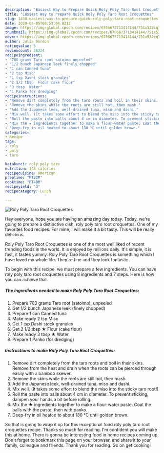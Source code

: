 ```yaml
---
description: "Easiest Way to Prepare Quick Roly Poly Taro Root Croquettes"
title: "Easiest Way to Prepare Quick Roly Poly Taro Root Croquettes"
slug: 1430-easiest-way-to-prepare-quick-roly-poly-taro-root-croquettes
date: 2020-08-05T08:53:04.821Z
image: https://img-global.cpcdn.com/recipes/6706673713414144/751x532cq70/roly-poly-taro-root-croquettes-recipe-main-photo.jpg
thumbnail: https://img-global.cpcdn.com/recipes/6706673713414144/751x532cq70/roly-poly-taro-root-croquettes-recipe-main-photo.jpg
cover: https://img-global.cpcdn.com/recipes/6706673713414144/751x532cq70/roly-poly-taro-root-croquettes-recipe-main-photo.jpg
author: Julia Gordon
ratingvalue: 5
reviewcount: 36224
recipeingredient:
- "700 grams Taro root satoimo unpeeled"
- "1/2 bunch Japanese leek finely chopped"
- "1 can Canned tuna"
- "2 tsp Miso"
- "1 tsp Dashi stock granules"
- "2 1/2 tbsp  Flour cake flour"
- "3 tbsp  Water"
- "1 Panko for dredging"
recipeinstructions:
- "Remove dirt completely from the taro roots and boil in their skins. Remove from the heat and drain when the roots can be pierced through easily with a bamboo skewer."
- "Remove the skins while the roots are still hot, then mash."
- "Add the Japanese leek, well-drained tuna, miso and dashi."
- "Mix well. (It takes some effort to blend the miso into the sticky taro root!)"
- "Roll the paste into balls about 4 cm in diameter. To prevent sticking, dampen your hands a bit before rolling."
- "Mix the ★ ingredients together to make a flour-water paste. Coat the balls with the paste, then with panko."
- "Deep-fry in oil heated to about 180 ℃ until golden brown."
categories:
- Recipe
tags:
- roly
- poly
- taro

katakunci: roly poly taro 
nutrition: 148 calories
recipecuisine: American
preptime: "PT22M"
cooktime: "PT48M"
recipeyield: "3"
recipecategory: Lunch

---
```



![Roly Poly Taro Root Croquettes](https://img-global.cpcdn.com/recipes/6706673713414144/751x532cq70/roly-poly-taro-root-croquettes-recipe-main-photo.jpg)

Hey everyone, hope you are having an amazing day today. Today, we're going to prepare a distinctive dish, roly poly taro root croquettes. One of my favorites food recipes. For mine, I will make it a bit tasty. This will be really delicious.



Roly Poly Taro Root Croquettes is one of the most well liked of recent trending foods in the world. It is enjoyed by millions daily. It's simple, it is fast, it tastes yummy. Roly Poly Taro Root Croquettes is something which I have loved my whole life. They're fine and they look fantastic.


To begin with this recipe, we must prepare a few ingredients. You can have roly poly taro root croquettes using 8 ingredients and 7 steps. Here is how you can achieve that.

<!--inarticleads1-->

##### The ingredients needed to make Roly Poly Taro Root Croquettes:

1. Prepare 700 grams Taro root (satoimo), unpeeled
1. Get 1/2 bunch Japanese leek (finely chopped)
1. Prepare 1 can Canned tuna
1. Make ready 2 tsp Miso
1. Get 1 tsp Dashi stock granules
1. Get 2 1/2 tbsp ★ Flour (cake flour)
1. Make ready 3 tbsp ★ Water
1. Prepare 1 Panko (for dredging)




<!--inarticleads2-->

##### Instructions to make Roly Poly Taro Root Croquettes:

1. Remove dirt completely from the taro roots and boil in their skins. Remove from the heat and drain when the roots can be pierced through easily with a bamboo skewer.
1. Remove the skins while the roots are still hot, then mash.
1. Add the Japanese leek, well-drained tuna, miso and dashi.
1. Mix well. (It takes some effort to blend the miso into the sticky taro root!)
1. Roll the paste into balls about 4 cm in diameter. To prevent sticking, dampen your hands a bit before rolling.
1. Mix the ★ ingredients together to make a flour-water paste. Coat the balls with the paste, then with panko.
1. Deep-fry in oil heated to about 180 ℃ until golden brown.




So that is going to wrap it up for this exceptional food roly poly taro root croquettes recipe. Thanks so much for reading. I'm confident you will make this at home. There is gonna be interesting food in home recipes coming up. Don't forget to bookmark this page on your browser, and share it to your family, colleague and friends. Thank you for reading. Go on get cooking!
